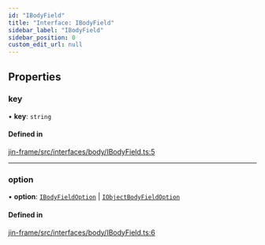 ```yaml
---
id: "IBodyField"
title: "Interface: IBodyField"
sidebar_label: "IBodyField"
sidebar_position: 0
custom_edit_url: null
---
```


## Properties

### key

• **key**: `string`

#### Defined in

[jin-frame/src/interfaces/body/IBodyField.ts:5](https://github.com/imjuni/jin-frame/blob/e005d9d/src/interfaces/body/IBodyField.ts#L5)

___

### option

• **option**: [`IBodyFieldOption`](IBodyFieldOption.md) \| [`IObjectBodyFieldOption`](IObjectBodyFieldOption.md)

#### Defined in

[jin-frame/src/interfaces/body/IBodyField.ts:6](https://github.com/imjuni/jin-frame/blob/e005d9d/src/interfaces/body/IBodyField.ts#L6)
